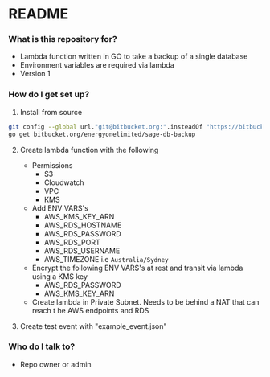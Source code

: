 # README #

### What is this repository for? ###

* Lambda function written in GO to take a backup of a single database
* Environment variables are required via lambda
* Version 1

### How do I get set up? ###
1. Install from source
```bash
git config --global url."git@bitbucket.org:".insteadOf "https://bitbucket.org/"
go get bitbucket.org/energyonelimited/sage-db-backup
```
2. Create lambda function with the following
    * Permissions
        * S3
        * Cloudwatch
        * VPC
        * KMS
    * Add ENV VARS's
        *  AWS_KMS_KEY_ARN
        *  AWS_RDS_HOSTNAME
        *  AWS_RDS_PASSWORD
        *  AWS_RDS_PORT
        *  AWS_RDS_USERNAME
        *  AWS_TIMEZONE i.e `Australia/Sydney`
    * Encrypt the following ENV VARS's at rest and transit via lambda using a KMS key
        *  AWS_RDS_PASSWORD
        *  AWS_KMS_KEY_ARN
    * Create lambda in Private Subnet. Needs to be behind a NAT that can reach t he AWS endpoints and RDS

3. Create test event with "example_event.json"

### Who do I talk to? ###

* Repo owner or admin
